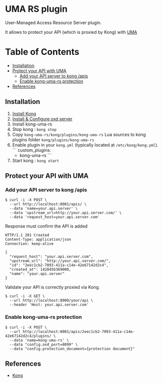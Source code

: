 # UMA RS plugin

User-Managed Access Resource Server plugin.

It allows to protect your API (which is proxied by Kong) with [UMA](https://docs.kantarainitiative.org/uma/rec-uma-core.html)

Table of Contents
=================

 * [Installation](#installation)
 * [Protect your API with UMA](#protect-your-api-with-uma)
   * [Add your API server to kong /apis](#add-your-api-server-to-kong-apis) 
   * [Enable kong-uma-rs protection](#add-your-api-server-to-kong-apis) 
 * [References](#references)
## Installation

1. [Install Kong](https://getkong.org/install/)
2. [Install & Configure oxd server](https://oxd.gluu.org/docs/)
3. Install kong-uma-rs
  1. Stop kong : `kong stop`
  2. Copy `kong-uma-rs/kong/plugins/kong-uma-rs` Lua sources to kong plugins folder `kong/plugins/kong-uma-rs`
  3. Enable plugin in your `kong.yml` (typically located at `/etc/kong/kong.yml`).
    ```
    custom_plugins:
      - kong-uma-rs
    ```
  4. Start kong : `kong start`


## Protect your API with UMA

### Add your API server to kong /apis

```curl
$ curl -i -X POST \
  --url http://localhost:8001/apis/ \
  --data 'name=your.api.server' \
  --data 'upstream_url=http://your.api.server.com/' \
  --data 'request_host=your.api.server.com'
```

Response must confirm the API is added

```
HTTP/1.1 201 Created
Content-Type: application/json
Connection: keep-alive

{
  "request_host": "your.api.server.com",
  "upstream_url": "http://your.api.server.com/",
  "id": "2eec1cb2-7093-411a-c14e-42e67142d2c4",
  "created_at": 1428456369000,
  "name": "your.api.server"
}
```

Validate your API is correctly proxied via Kong.

```
$ curl -i -X GET \
  --url http://localhost:8000/your/api \
  --header 'Host: your.api.server.com'
```

### Enable kong-uma-rs protection

```
$ curl -i -X POST \
  --url http://localhost:8001/apis/2eec1cb2-7093-411a-c14e-42e67142d2c4/plugins/ \
  --data 'name=kong-uma-rs' \
  --data "config.oxd_port=8099" \
  --data "config.protection_document={protection document}"
```

## References
 - [Kong](https://getkong.org)
